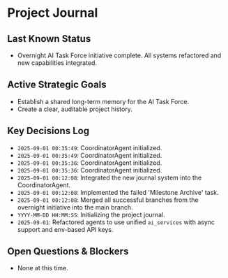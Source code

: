 # Project Journal

## Last Known Status
* Overnight AI Task Force initiative complete. All systems refactored and new capabilities integrated.


## Active Strategic Goals
- Establish a shared long-term memory for the AI Task Force.
- Create a clear, auditable project history.

## Key Decisions Log
- `2025-09-01 00:35:49`: CoordinatorAgent initialized.
- `2025-09-01 00:35:49`: CoordinatorAgent initialized.
- `2025-09-01 00:35:36`: CoordinatorAgent initialized.
- `2025-09-01 00:35:36`: CoordinatorAgent initialized.
- `2025-09-01 00:12:08`: Integrated the new journal system into the CoordinatorAgent.
- `2025-09-01 00:12:08`: Implemented the failed 'Milestone Archive' task.
- `2025-09-01 00:12:08`: Merged all successful branches from the overnight initiative into the main branch.
- `YYYY-MM-DD HH:MM:SS`: Initializing the project journal.
- `2025-09-01`: Refactored agents to use unified `ai_services` with async support and env-based API keys.

## Open Questions & Blockers
- None at this time.
